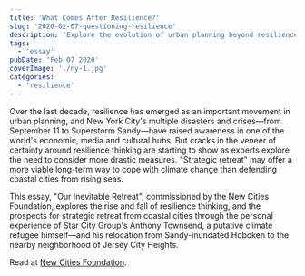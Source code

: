 ```yaml
---
title: 'What Comes After Resilience?'
slug: '2020-02-07-questioning-resilience'
description: 'Explore the evolution of urban planning beyond resilience in the face of climate change. This post delves into the limitations of resilience thinking, highlighting the need for "strategic retreat" as a long-term solution for coastal cities. Through the personal story of Anthony Townsend, a climate refugee from Sandy-hit Hoboken, discover how strategic relocation may offer more sustainable ways to adapt to rising sea levels and environmental challenges.'
tags:
  - 'essay'
pubDate: 'Feb 07 2020'
coverImage: './ny-1.jpg'
categories:
  - 'resilience'
---
```



Over the last decade, resilience has emerged as an important movement in urban planning, and New York City's multiple disasters and crises—from September 11 to Superstorm Sandy—have raised awareness in one of the world's economic, media and cultural hubs. But cracks in the veneer of certainty around resilience thinking are starting to show as experts explore the need to consider more drastic measures. "Strategic retreat" may offer a more viable long-term way to cope with climate change than defending coastal cities from rising seas.

This essay, "Our Inevitable Retreat", commissioned by the New Cities Foundation, explores the rise and fall of resilience thinking, and the prospects for strategic retreat from coastal cities through the personal experience of Star City Group's Anthony Townsend, a putative climate refugee himself—and his relocation from Sandy-inundated Hoboken to the nearby neighborhood of Jersey City Heights.

Read at [New Cities Foundation](https://newcities.org/the-big-picture-our-inevitable-retreat/).
